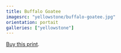 ```yaml
---
title: Buffalo Goatee
imagesrc: "yellowstone/buffalo-goatee.jpg"
orientation: portait
galleries: ["yellowstone"]
---
```


[Buy this print](https://weshargrovephotography.square.site/product/buffalo-goatee/59).
